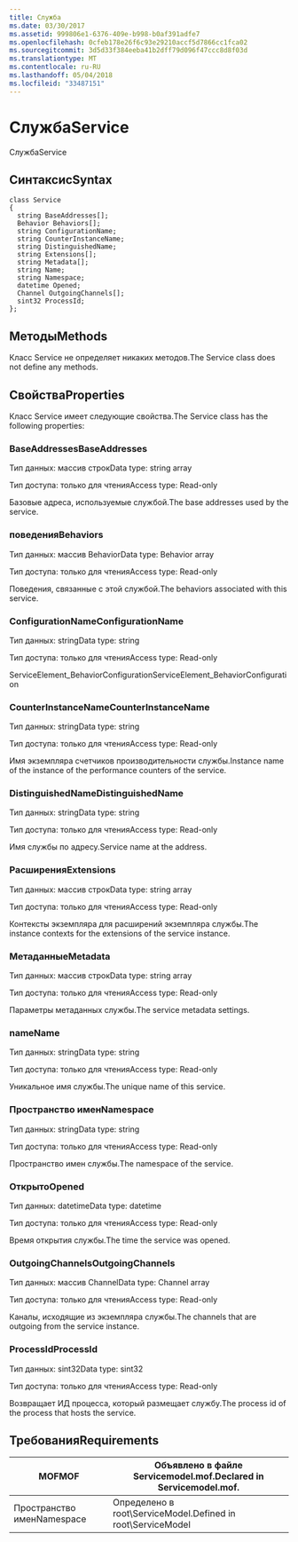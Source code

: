 ```yaml
---
title: Служба
ms.date: 03/30/2017
ms.assetid: 999806e1-6376-409e-b998-b0af391adfe7
ms.openlocfilehash: 0cfeb178e26f6c93e29210accf5d7866cc1fca02
ms.sourcegitcommit: 3d5d33f384eeba41b2dff79d096f47ccc8d8f03d
ms.translationtype: MT
ms.contentlocale: ru-RU
ms.lasthandoff: 05/04/2018
ms.locfileid: "33487151"
---
```

# <a name="service"></a><span data-ttu-id="8f54f-102">Служба</span><span class="sxs-lookup"><span data-stu-id="8f54f-102">Service</span></span>
<span data-ttu-id="8f54f-103">Служба</span><span class="sxs-lookup"><span data-stu-id="8f54f-103">Service</span></span>  
  
## <a name="syntax"></a><span data-ttu-id="8f54f-104">Синтаксис</span><span class="sxs-lookup"><span data-stu-id="8f54f-104">Syntax</span></span>  
  
```  
class Service  
{  
  string BaseAddresses[];  
  Behavior Behaviors[];  
  string ConfigurationName;  
  string CounterInstanceName;  
  string DistinguishedName;  
  string Extensions[];  
  string Metadata[];  
  string Name;  
  string Namespace;  
  datetime Opened;  
  Channel OutgoingChannels[];  
  sint32 ProcessId;  
};  
```  
  
## <a name="methods"></a><span data-ttu-id="8f54f-105">Методы</span><span class="sxs-lookup"><span data-stu-id="8f54f-105">Methods</span></span>  
 <span data-ttu-id="8f54f-106">Класс Service не определяет никаких методов.</span><span class="sxs-lookup"><span data-stu-id="8f54f-106">The Service class does not define any methods.</span></span>  
  
## <a name="properties"></a><span data-ttu-id="8f54f-107">Свойства</span><span class="sxs-lookup"><span data-stu-id="8f54f-107">Properties</span></span>  
 <span data-ttu-id="8f54f-108">Класс Service имеет следующие свойства.</span><span class="sxs-lookup"><span data-stu-id="8f54f-108">The Service class has the following properties:</span></span>  
  
### <a name="baseaddresses"></a><span data-ttu-id="8f54f-109">BaseAddresses</span><span class="sxs-lookup"><span data-stu-id="8f54f-109">BaseAddresses</span></span>  
 <span data-ttu-id="8f54f-110">Тип данных: массив строк</span><span class="sxs-lookup"><span data-stu-id="8f54f-110">Data type: string array</span></span>  
  
 <span data-ttu-id="8f54f-111">Тип доступа: только для чтения</span><span class="sxs-lookup"><span data-stu-id="8f54f-111">Access type: Read-only</span></span>  
  
 <span data-ttu-id="8f54f-112">Базовые адреса, используемые службой.</span><span class="sxs-lookup"><span data-stu-id="8f54f-112">The base addresses used by the service.</span></span>  
  
### <a name="behaviors"></a><span data-ttu-id="8f54f-113">поведения</span><span class="sxs-lookup"><span data-stu-id="8f54f-113">Behaviors</span></span>  
 <span data-ttu-id="8f54f-114">Тип данных: массив Behavior</span><span class="sxs-lookup"><span data-stu-id="8f54f-114">Data type: Behavior array</span></span>  
  
 <span data-ttu-id="8f54f-115">Тип доступа: только для чтения</span><span class="sxs-lookup"><span data-stu-id="8f54f-115">Access type: Read-only</span></span>  
  
 <span data-ttu-id="8f54f-116">Поведения, связанные с этой службой.</span><span class="sxs-lookup"><span data-stu-id="8f54f-116">The behaviors associated with this service.</span></span>  
  
### <a name="configurationname"></a><span data-ttu-id="8f54f-117">ConfigurationName</span><span class="sxs-lookup"><span data-stu-id="8f54f-117">ConfigurationName</span></span>  
 <span data-ttu-id="8f54f-118">Тип данных: string</span><span class="sxs-lookup"><span data-stu-id="8f54f-118">Data type: string</span></span>  
  
 <span data-ttu-id="8f54f-119">Тип доступа: только для чтения</span><span class="sxs-lookup"><span data-stu-id="8f54f-119">Access type: Read-only</span></span>  
  
 <span data-ttu-id="8f54f-120">ServiceElement_BehaviorConfiguration</span><span class="sxs-lookup"><span data-stu-id="8f54f-120">ServiceElement_BehaviorConfiguration</span></span>  
  
### <a name="counterinstancename"></a><span data-ttu-id="8f54f-121">CounterInstanceName</span><span class="sxs-lookup"><span data-stu-id="8f54f-121">CounterInstanceName</span></span>  
 <span data-ttu-id="8f54f-122">Тип данных: string</span><span class="sxs-lookup"><span data-stu-id="8f54f-122">Data type: string</span></span>  
  
 <span data-ttu-id="8f54f-123">Тип доступа: только для чтения</span><span class="sxs-lookup"><span data-stu-id="8f54f-123">Access type: Read-only</span></span>  
  
 <span data-ttu-id="8f54f-124">Имя экземпляра счетчиков производительности службы.</span><span class="sxs-lookup"><span data-stu-id="8f54f-124">Instance name of the instance of the performance counters of the service.</span></span>  
  
### <a name="distinguishedname"></a><span data-ttu-id="8f54f-125">DistinguishedName</span><span class="sxs-lookup"><span data-stu-id="8f54f-125">DistinguishedName</span></span>  
 <span data-ttu-id="8f54f-126">Тип данных: string</span><span class="sxs-lookup"><span data-stu-id="8f54f-126">Data type: string</span></span>  
  
 <span data-ttu-id="8f54f-127">Тип доступа: только для чтения</span><span class="sxs-lookup"><span data-stu-id="8f54f-127">Access type: Read-only</span></span>  
  
 <span data-ttu-id="8f54f-128">Имя службы по адресу.</span><span class="sxs-lookup"><span data-stu-id="8f54f-128">Service name at the address.</span></span>  
  
### <a name="extensions"></a><span data-ttu-id="8f54f-129">Расширения</span><span class="sxs-lookup"><span data-stu-id="8f54f-129">Extensions</span></span>  
 <span data-ttu-id="8f54f-130">Тип данных: массив строк</span><span class="sxs-lookup"><span data-stu-id="8f54f-130">Data type: string array</span></span>  
  
 <span data-ttu-id="8f54f-131">Тип доступа: только для чтения</span><span class="sxs-lookup"><span data-stu-id="8f54f-131">Access type: Read-only</span></span>  
  
 <span data-ttu-id="8f54f-132">Контексты экземпляра для расширений экземпляра службы.</span><span class="sxs-lookup"><span data-stu-id="8f54f-132">The instance contexts for the extensions of the service instance.</span></span>  
  
### <a name="metadata"></a><span data-ttu-id="8f54f-133">Метаданные</span><span class="sxs-lookup"><span data-stu-id="8f54f-133">Metadata</span></span>  
 <span data-ttu-id="8f54f-134">Тип данных: массив строк</span><span class="sxs-lookup"><span data-stu-id="8f54f-134">Data type: string array</span></span>  
  
 <span data-ttu-id="8f54f-135">Тип доступа: только для чтения</span><span class="sxs-lookup"><span data-stu-id="8f54f-135">Access type: Read-only</span></span>  
  
 <span data-ttu-id="8f54f-136">Параметры метаданных службы.</span><span class="sxs-lookup"><span data-stu-id="8f54f-136">The service metadata settings.</span></span>  
  
### <a name="name"></a><span data-ttu-id="8f54f-137">name</span><span class="sxs-lookup"><span data-stu-id="8f54f-137">Name</span></span>  
 <span data-ttu-id="8f54f-138">Тип данных: string</span><span class="sxs-lookup"><span data-stu-id="8f54f-138">Data type: string</span></span>  
  
 <span data-ttu-id="8f54f-139">Тип доступа: только для чтения</span><span class="sxs-lookup"><span data-stu-id="8f54f-139">Access type: Read-only</span></span>  
  
 <span data-ttu-id="8f54f-140">Уникальное имя службы.</span><span class="sxs-lookup"><span data-stu-id="8f54f-140">The unique name of this service.</span></span>  
  
### <a name="namespace"></a><span data-ttu-id="8f54f-141">Пространство имен</span><span class="sxs-lookup"><span data-stu-id="8f54f-141">Namespace</span></span>  
 <span data-ttu-id="8f54f-142">Тип данных: string</span><span class="sxs-lookup"><span data-stu-id="8f54f-142">Data type: string</span></span>  
  
 <span data-ttu-id="8f54f-143">Тип доступа: только для чтения</span><span class="sxs-lookup"><span data-stu-id="8f54f-143">Access type: Read-only</span></span>  
  
 <span data-ttu-id="8f54f-144">Пространство имен службы.</span><span class="sxs-lookup"><span data-stu-id="8f54f-144">The namespace of the service.</span></span>  
  
### <a name="opened"></a><span data-ttu-id="8f54f-145">Открыто</span><span class="sxs-lookup"><span data-stu-id="8f54f-145">Opened</span></span>  
 <span data-ttu-id="8f54f-146">Тип данных: datetime</span><span class="sxs-lookup"><span data-stu-id="8f54f-146">Data type: datetime</span></span>  
  
 <span data-ttu-id="8f54f-147">Тип доступа: только для чтения</span><span class="sxs-lookup"><span data-stu-id="8f54f-147">Access type: Read-only</span></span>  
  
 <span data-ttu-id="8f54f-148">Время открытия службы.</span><span class="sxs-lookup"><span data-stu-id="8f54f-148">The time the service was opened.</span></span>  
  
### <a name="outgoingchannels"></a><span data-ttu-id="8f54f-149">OutgoingChannels</span><span class="sxs-lookup"><span data-stu-id="8f54f-149">OutgoingChannels</span></span>  
 <span data-ttu-id="8f54f-150">Тип данных: массив Channel</span><span class="sxs-lookup"><span data-stu-id="8f54f-150">Data type: Channel array</span></span>  
  
 <span data-ttu-id="8f54f-151">Тип доступа: только для чтения</span><span class="sxs-lookup"><span data-stu-id="8f54f-151">Access type: Read-only</span></span>  
  
 <span data-ttu-id="8f54f-152">Каналы, исходящие из экземпляра службы.</span><span class="sxs-lookup"><span data-stu-id="8f54f-152">The channels that are outgoing from the service instance.</span></span>  
  
### <a name="processid"></a><span data-ttu-id="8f54f-153">ProcessId</span><span class="sxs-lookup"><span data-stu-id="8f54f-153">ProcessId</span></span>  
 <span data-ttu-id="8f54f-154">Тип данных: sint32</span><span class="sxs-lookup"><span data-stu-id="8f54f-154">Data type: sint32</span></span>  
  
 <span data-ttu-id="8f54f-155">Тип доступа: только для чтения</span><span class="sxs-lookup"><span data-stu-id="8f54f-155">Access type: Read-only</span></span>  
  
 <span data-ttu-id="8f54f-156">Возвращает ИД процесса, который размещает службу.</span><span class="sxs-lookup"><span data-stu-id="8f54f-156">The process id of the process that hosts the service.</span></span>  
  
## <a name="requirements"></a><span data-ttu-id="8f54f-157">Требования</span><span class="sxs-lookup"><span data-stu-id="8f54f-157">Requirements</span></span>  
  
|<span data-ttu-id="8f54f-158">MOF</span><span class="sxs-lookup"><span data-stu-id="8f54f-158">MOF</span></span>|<span data-ttu-id="8f54f-159">Объявлено в файле Servicemodel.mof.</span><span class="sxs-lookup"><span data-stu-id="8f54f-159">Declared in Servicemodel.mof.</span></span>|  
|---------|-----------------------------------|  
|<span data-ttu-id="8f54f-160">Пространство имен</span><span class="sxs-lookup"><span data-stu-id="8f54f-160">Namespace</span></span>|<span data-ttu-id="8f54f-161">Определено в root\ServiceModel.</span><span class="sxs-lookup"><span data-stu-id="8f54f-161">Defined in root\ServiceModel</span></span>|
